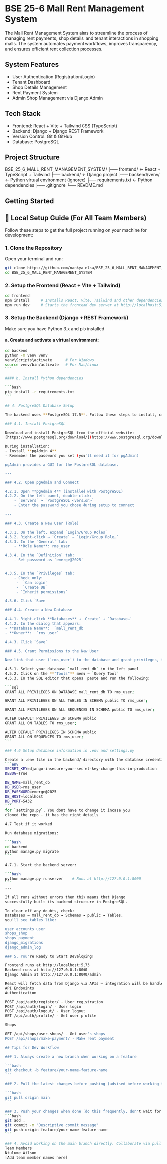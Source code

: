 # BSE 25-6 Mall Rent Management System

The Mall Rent Management System aims to streamline the process of managing rent
payments, shop details, and tenant interactions in shopping malls. The system
automates payment workflows, improves transparency, and ensures efficient rent
collection processes.

## System Features

- User Authentication (Registration/Login)
- Tenant Dashboard
- Shop Details Management
- Rent Payment System
- Admin Shop Management via Django Admin

## Tech Stack

- Frontend: React + Vite + Tailwind CSS (TypeScript)
- Backend: Django + Django REST Framework
- Version Control: Git & GitHub
- Database: PostgreSQL

## Project Structure

BSE_25_6_MALL_RENT_MANAGEMENT_SYSTEM/
├── frontend/ ← React + TypeScript + Tailwind
├── backend/ ← Django project
├── backend/venv/ ← Python virtual environment (ignored)
├── requirements.txt ← Python dependencies
├── .gitignore
└── README.md

## Getting Started

## 🔧 Local Setup Guide (For All Team Members)

Follow these steps to get the full project running on your machine for development:

### 1. Clone the Repository

Open your terminal and run:

```bash
git clone https://github.com/nankya-elsa/BSE_25_6_MALL_RENT_MANAGEMENT_SYSTEM.git
cd BSE_25_6_MALL_RENT_MANAGEMENT_SYSTEM
```

### 2. Setup the Frontend (React + Vite + Tailwind)

```bash
cd frontend
npm install     # Installs React, Vite, Tailwind and other dependencies
npm run dev     # Starts the frontend dev server at http://localhost:5173
```

### 3. Setup the Backend (Django + REST Framework)

Make sure you have Python 3.x and pip installed

#### a. Create and activate a virtual environment:

````bash
cd backend
python -m venv venv
venv\Scripts\activate      # For Windows
source venv/bin/activate   # For Mac/Linux
```

#### b. Install Python dependencies:

```bash
pip install -r requirements.txt
```

## 4. PostgreSQL Database Setup

The backend uses **PostgreSQL 17.5**. Follow these steps to install, create the database, user, and give it the right permissions.

### 4.1. Install PostgreSQL

Download and install PostgreSQL from the official website:
[https://www.postgresql.org/download/](https://www.postgresql.org/download/)

During installation:
- Install **pgAdmin 4**
- Remember the password you set (you'll need it for pgAdmin)

pgAdmin provides a GUI for the PostgreSQL database.

---

### 4.2. Open pgAdmin and Connect

4.2.1. Open **pgAdmin 4** (installed with PostgreSQL)
4.2.2. On the left panel, double-click:
    - `Servers` → `PostgreSQL <version>`
    - Enter the password you chose during setup to connect

---

### 4.3. Create a New User (Role)

4.3.1. On the left, expand `Login/Group Roles`
4.3.2. Right-click → `Create` → `Login/Group Role…`
4.3.3. In the `General` tab:
    - **Role Name**: rms_user

4.3.4. In the `Definition` tab:
    - Set password as `emerge@2025`


4.3.5. In the `Privileges` tab:
    - Check only:
     -  `Can login`
     -  `Create DB`
     - `Inherit permissions`

4.3.6. Click `Save

### 4.4. Create a New Database

4.4.1. Right-click **Databases** → `Create` → `Database…`
4.4.2. In the dialog that appears:
- **Database Name**:  `mall_rent_db`
- **Owner**:  `rms_user`

4.4.3. Click `Save`

### 4.5. Grant Permissions to the New User

Now link that user (`rms_user`) to the database and grant privileges, to ensure we don't get any privileges issues in future.

4.5.1. Select your database `mall_rent_db` in the left panel
4.5.2. Click on the **"Tools"** menu → `Query Tool`
4.5.3. In the SQL editor that opens, paste and run the following:

```sql
GRANT ALL PRIVILEGES ON DATABASE mall_rent_db TO rms_user;

GRANT ALL PRIVILEGES ON ALL TABLES IN SCHEMA public TO rms_user;

GRANT ALL PRIVILEGES ON ALL SEQUENCES IN SCHEMA public TO rms_user;

ALTER DEFAULT PRIVILEGES IN SCHEMA public
GRANT ALL ON TABLES TO rms_user;

ALTER DEFAULT PRIVILEGES IN SCHEMA public
GRANT ALL ON SEQUENCES TO rms_user;
```

### 4.6 Setup database information in .env and settings.py

Create a .env file in the backend/ directory with the database credentials:
```env
SECRET_KEY=django-insecure-your-secret-key-change-this-in-production
DEBUG=True

DB_NAME=mall_rent_db
DB_USER=rms_user
DB_PASSWORD=emerge@2025
DB_HOST=localhost
DB_PORT=5432
```
for `settings.py`, You dont have to change it incase you
cloned the repo - it has the right details

4.7 Test if it worked

Run database migrations:

```bash
cd backend
python manage.py migrate
```

4.7.1. Start the backend server:

```bash
python manage.py runserver    # Runs at http://127.0.0.1:8000
```
---

If all runs without errors then this means that Django
successfully built its backend structure in PostgreSQL.

To clear off any doubts, check:
Databases → mall_rent_db → Schemas → public → Tables,
you'll see tables like:

user_accounts_user
shops_shop
shops_payment
django_migrations
django_admin_log

### 5. You're Ready to Start Developing!

Frontend runs at http://localhost:5173
Backend runs at http://127.0.0.1:8000
Django Admin at http://127.0.0.1:8000/admin

React will fetch data from Django via APIs — integration will be handled in the code using axios.
API Endpoints
Authentication

POST /api/auth/register/ - User registration
POST /api/auth/login/ - User login
POST /api/auth/logout/ - User logout
GET /api/auth/profile/ - Get user profile

Shops

GET /api/shops/user-shops/ - Get user's shops
POST /api/shops/make-payment/ - Make rent payment

## Tips for Dev Workflow

### 1. Always create a new branch when working on a feature

```bash
git checkout -b feature/your-name-feature-name
```

### 2. Pull the latest changes before pushing (advised before working to avoid working on already implemented things):

```bash
git pull origin main
```

### 3. Push your changes when done (do this frequently, don't wait for the code to pile up):
```bash
git add .
git commit -m "Descriptive commit message"
git push origin feature/your-name-feature-name
```

### 4. Avoid working on the main branch directly. Collaborate via pull requests.
Team Members
Ntulume Wilson
[Add team member names here]
````
